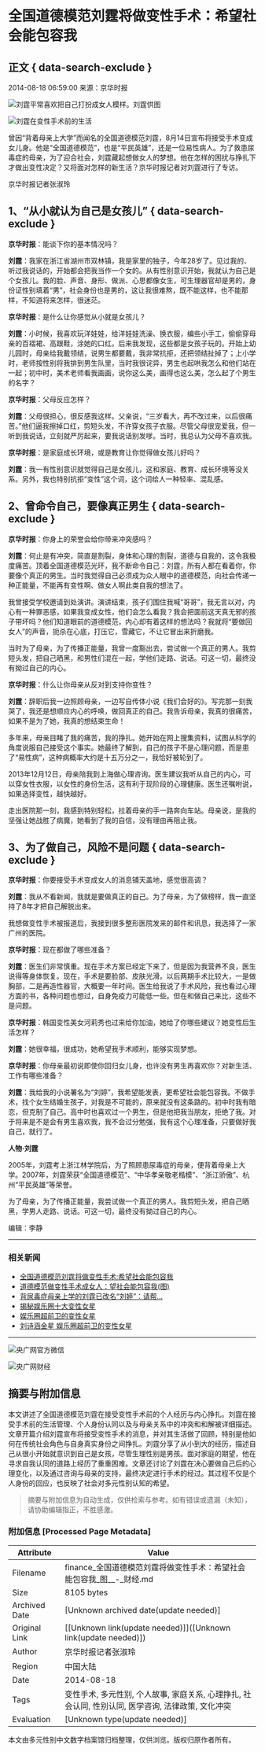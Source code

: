 # 全国道德模范刘霆将做变性手术：希望社会能包容我

## 正文 { data-search-exclude }


2014-08-18 06:59:00  来源：京华时报

![刘霆平常喜欢把自己打扮成女人模样。刘霆供图](./W020140818251848036052.jpg)

![刘霆在变性手术前的生活](./W020140818251848276444.jpg)

曾因“背着母亲上大学”而闻名的全国道德模范刘霆，8月14日宣布将接受手术变成女儿身。他是“全国道德模范”，也是“平民英雄”，还是一位易性病人。为了救患尿毒症的母亲，为了迎合社会，刘霆藏起想做女人的梦想。他在怎样的困扰与挣扎下才做出变性决定？又将面对怎样的新生活？京华时报记者对刘霆进行了专访。

京华时报记者张淑玲

## 1、“从小就认为自己是女孩儿” { data-search-exclude }

**京华时报**：能谈下你的基本情况吗？

**刘霆**：我家在浙江省湖州市双林镇，我是家里的独子，今年28岁了。见过我的、听过我说话的，开始都会把我当作一个女的。从有性别意识开始，我就认为自己是个女孩儿。我的脸、声音、身形、做派、心思都像女生，可生理器官却是男的，身份证性别填着“男”，社会身份也是男的，这让我很难熬，既不能这样，也不能那样，不知道将来怎样，很迷茫。

**京华时报**：是什么让你感觉从小就是女孩儿？

**刘霆**：小时候，我喜欢玩洋娃娃，给洋娃娃洗澡、换衣服，编些小手工，偷偷穿母亲的百褶裙、高跟鞋，涂她的口红。后来我发现，这些都是女孩子玩的。开始上幼儿园时，母亲给我戴领结，说男生都要戴，我非常抗拒，还把领结扯掉了；上小学时，老师按性别将我排到男生队里，当时我很诧异，男生也起哄我怎么和他们站在一起；初中时，美术老师看我画画，说你这么美，画得也这么美，怎么起了个男生的名字？

**京华时报**：父母反应怎样？

**刘霆**：父母很担心，很反感我这样。父亲说，“三岁看大，再不改过来，以后很痛苦。”他们逼我擦掉口红，剪短头发，不许穿女孩子衣服。尽管父母很宠爱我，但一听到我说话，立刻就严厉起来，要我说话别发嗲。当时，我总认为父母不喜欢我。

**京华时报**：是家庭成长环境，或是教育让你觉得做女孩儿好吗？

**刘霆**：我一有性别意识就觉得自己是女孩儿，这和家庭、教育、成长环境等没关系。另外，我也特别抗拒“变性”这个词，这个词给人一种轻率、混乱感。

## 2、曾命令自己，要像真正男生 { data-search-exclude }

**京华时报**：你身上的荣誉会给你带来冲突感吗？

**刘霆**：何止是有冲突，简直是割裂，身体和心理的割裂，道德与自我的，这令我极度痛苦。顶着全国道德模范光环，我不断命令自己：刘霆，所有人都在看着你，你要像个真正的男生。当时我觉得自己必须成为众人眼中的道德模范，向社会传递一种正能量，不能再有变性啊、做女人啊此类自我的想法了。

我曾接受学校邀请到处演讲。演讲结束，孩子们围住我喊“哥哥”，我无言以对，内心有一种罪恶感，如果我变成女性，他们会怎么看我？我会把面前这天真无邪的孩子带坏吗？他们知道眼前的道德模范，内心却有着这样的想法吗？我就将“要做回女人”的声音，扼杀在心底，打压它，雪藏它，不让它冒出来折磨我。

当时为了母亲，为了传播正能量，我曾一度豁出去，尝试做一个真正的男人。我剪短头发，把自己晒黑，和男性们混在一起，学他们走路、说话。可这一切，最终没有拗过自己的内心。

**京华时报**：什么让你母亲从反对到支持你变性？

**刘霆**：辞职后我一边照顾母亲，一边写自传体小说《我们会好的》。写完那一刻我哭了，我还是想顺应内心的呼唤，做回真正的自己。我告诉母亲，我真的很痛苦，如果不是为了她，我真的想结束生命！

多年来，母亲目睹了我的痛苦，我的挣扎。她开始在网上搜集资料，试图从科学的角度说服自己接受这个事实。她最终了解到，自己的孩子不是心理问题，而是患了“易性病”，这种病概率大约是十五万分之一，我恰好被轮到了。

2013年12月12日，母亲陪我到上海做心理咨询。医生建议我听从自己的内心，可以穿女性衣服，以女性的身份生活，这有利于现阶段的心理健康。医生还嘱咐说，如果选择变性，越快越好。

走出医院那一刻，我感到特别轻松，拉着母亲的手一路奔向车站。母亲说，是我的坚强让她战胜了病魔，她看到了我的自信，没有理由再阻止我。

## 3、为了做自己，风险不是问题 { data-search-exclude }

**京华时报**：你要接受手术变成女人的消息铺天盖地，感觉很高调？

**刘霆**：我从不看新闻，我就是要做真正的自己。为了母亲，为了做榜样，我一直坚持了8年才把自己解脱出来。

我想做变性手术被报道后，我接到很多整形医院发来的邮件和讯息，我选择了一家广州的医院。

**京华时报**：现在都做了哪些准备？

**刘霆**：医生们非常慎重。现在手术方案已经定下来了，但是因为我营养不良，医生说得等身体恢复。现在，手术是要脸部、皮肤光滑。以后两期手术比较大，一是做胸部，二是再造性器官，大概要一年时间。医生给我说了手术风险，我也看过心理方面的书，各种问题也想过，自身免疫力可能低一些。但在和做自己来比，这些不是问题。

**京华时报**：韩国变性美女河莉秀也过来给你加油，她给了你哪些建议？她变性后生活怎样？

**刘霆**：她很幸福，很成功，她希望我手术顺利，能够实现梦想。

**京华时报**：你母亲最初说即使你回归女儿身，也许没有男生再喜欢你？对新生活、工作有哪些准备？

**刘霆**：我给我的小说署名为“刘婷”，我希望能发表，更希望社会能包容我。不做手术，找个女生结婚生孩子，对我是不可能的，原来就没有这条路的。初中时我有暗恋，但克制了自己。高中时也喜欢过一个男生，但是他把我当朋友，拒绝了我。对于将来是不是会有男生喜欢我，我不会过分勉强，我有这个心理准备，只要做好我自己，就行了。

**人物·刘霆**

2005年，刘霆考上浙江林学院后，为了照顾患尿毒症的母亲，便背着母亲上大学。2007年，刘霆荣获“全国道德模范”、“中华孝亲敬老楷模”、“浙江骄傲”、杭州“平民英雄”等荣誉。

为了母亲，为了传播正能量，我尝试做一个真正的男人。我剪短头发，把自己晒黑，学男人走路、说话。可这一切，最终没有拗过自己的内心。

编辑：李静

---

### 相关新闻

- [全国道德模范刘霆将做变性手术:希望社会能包容我](http://www.cnr.cn/jingji/gundong/201408/t20140818_516237414.shtml)
- [道德模范做变性手术成女人：望社会能包容我(图)](http://www.cnr.cn/newscenter/native/news/201408/t20140818_516237194.shtml)
- [背尿毒症母亲上学的刘霆已改名“刘婷”：请帮...](http://www.cnr.cn/newscenter/native/gd/201408/t20140805_516128248.shtml)
- [揭秘娱乐圈十大变性女星](http://www.cnr.cn/ent/list/201408/t20140811_516184950.shtml)
- [娱乐圈超前卫的变性女星](http://www.cnr.cn/ent/list/201408/t20140811_516182189.shtml)
- [刘诗涵金星 娱乐圈超前卫的变性女星](http://www.cnr.cn/ent/list/201408/t20140807_516163367.shtml) 

--- 

![央广网官方微信](http://www.cnr.cn/gg/yclcs/images/cnrwx.jpg)

![央广网财经](http://www.cnr.cn/gg/yclcs/images/cjwx.jpg)
<!-- tcd_original_link http://finance.cnr.cn/gundong/201408/t20140818_516237476.shtml -->


## 摘要与附加信息

<!-- tcd_abstract -->
本文讲述了全国道德模范刘霆在接受变性手术前的个人经历与内心挣扎。刘霆在接受手术前的生活管理、个人身份认同以及与母亲关系中的冲突和和解被详细描述。文章开篇介绍刘霆宣布将接受变性手术的消息，并对其生活做了回顾，特别是他如何在传统社会角色与自身真实身份之间挣扎。刘霆分享了从小到大的经历，描述自己从很小开始就意识到自己是女孩，尽管生理性别是男孩。面对家庭的期望，他在寻求自我认同的道路上经历了重重困难。文章还讨论了刘霆在决心要做自己后的心理变化，以及通过咨询与母亲的支持，最终决定进行手术的经过。其过程不仅是个人身份的回应，也反映了社会对多元性别认知的希望。
<!-- tcd_abstract_end -->

> 摘要与附加信息为自动生成，仅供检索与参考。如有错误或遗漏（未知），请协助编辑指正，不胜感激。

### 附加信息 [Processed Page Metadata]

| Attribute       | Value                                  |
|-----------------|----------------------------------------|
| Filename        | finance_全国道德模范刘霆将做变性手术：希望社会能包容我_图__-_财经.md                             |
| Size            | 8105 bytes                           |
| Archived Date   | [Unknown archived date(update needed)]                             |
| Original Link   | [[Unknown link(update needed)]]([Unknown link(update needed)])                       |
| Author          | 京华时报记者张淑玲                               |
| Region          | 中国大陆                               |
| Date            | 2014-08-18                                 |
| Tags            | 变性手术, 多元性别, 个人故事, 家庭关系, 心理挣扎, 社会认同, 性别认同, 医学咨询, 法律政策, 文化冲突                                 |
| Evaluation            | [Unknown type(update needed)]                                 |
<!-- tcd_table_end -->

本文由多元性别中文数字档案馆归档整理，仅供浏览。版权归原作者所有。
